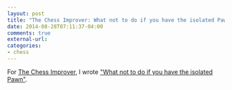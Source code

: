 ```yaml
---
layout: post
title: "The Chess Improver: What not to do if you have the isolated Pawn"
date: 2014-08-28T07:11:37-04:00
comments: true
external-url: 
categories: 
- chess
---
```

For [The Chess Improver](http://chessimprover.com/), I wrote ["What not to do if you have the isolated Pawn"](http://chessimprover.com/what-not-to-do-if-you-have-the-isolated-pawn/).



